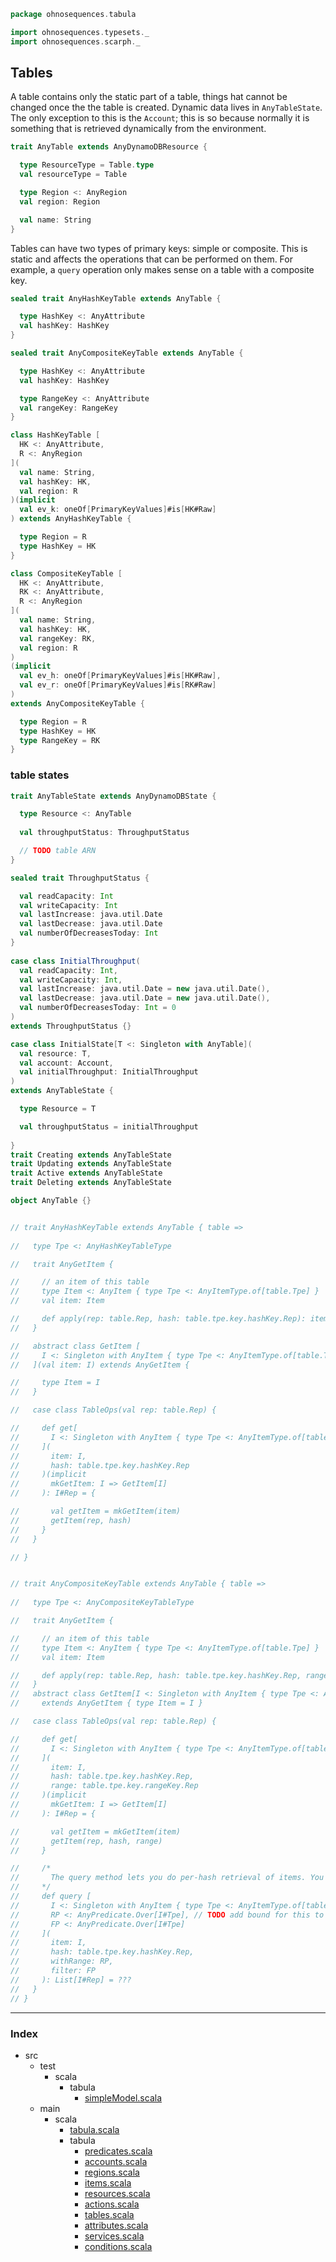 
```scala
package ohnosequences.tabula

import ohnosequences.typesets._
import ohnosequences.scarph._
```


## Tables

A table contains only the static part of a table, things hat cannot be changed once the the table is created. Dynamic data lives in `AnyTableState`. The only exception to this is the `Account`; this is so because normally it is something that is retrieved dynamically from the environment.


```scala
trait AnyTable extends AnyDynamoDBResource {

  type ResourceType = Table.type
  val resourceType = Table

  type Region <: AnyRegion
  val region: Region

  val name: String
}
```


Tables can have two types of primary keys: simple or composite. This is static and affects the operations that can be performed on them. For example, a `query` operation only makes sense on a table with a composite key.


```scala
sealed trait AnyHashKeyTable extends AnyTable { 

  type HashKey <: AnyAttribute
  val hashKey: HashKey
}

sealed trait AnyCompositeKeyTable extends AnyTable { 

  type HashKey <: AnyAttribute
  val hashKey: HashKey

  type RangeKey <: AnyAttribute
  val rangeKey: RangeKey
}

class HashKeyTable [
  HK <: AnyAttribute,
  R <: AnyRegion
](
  val name: String,
  val hashKey: HK,
  val region: R
)(implicit
  val ev_k: oneOf[PrimaryKeyValues]#is[HK#Raw]
) extends AnyHashKeyTable {

  type Region = R
  type HashKey = HK
}

class CompositeKeyTable [
  HK <: AnyAttribute,
  RK <: AnyAttribute,
  R <: AnyRegion
](
  val name: String,
  val hashKey: HK,
  val rangeKey: RK,
  val region: R
) 
(implicit 
  val ev_h: oneOf[PrimaryKeyValues]#is[HK#Raw],
  val ev_r: oneOf[PrimaryKeyValues]#is[RK#Raw]
)
extends AnyCompositeKeyTable {

  type Region = R
  type HashKey = HK
  type RangeKey = RK
}
```


### table states



```scala
trait AnyTableState extends AnyDynamoDBState {

  type Resource <: AnyTable
  
  val throughputStatus: ThroughputStatus

  // TODO table ARN  
}

sealed trait ThroughputStatus {

  val readCapacity: Int
  val writeCapacity: Int
  val lastIncrease: java.util.Date
  val lastDecrease: java.util.Date
  val numberOfDecreasesToday: Int
}
  
case class InitialThroughput(
  val readCapacity: Int,
  val writeCapacity: Int,
  val lastIncrease: java.util.Date = new java.util.Date(),
  val lastDecrease: java.util.Date = new java.util.Date(),
  val numberOfDecreasesToday: Int = 0
) 
extends ThroughputStatus {}

case class InitialState[T <: Singleton with AnyTable](
  val resource: T,
  val account: Account,
  val initialThroughput: InitialThroughput
) 
extends AnyTableState {

  type Resource = T

  val throughputStatus = initialThroughput
  
}
trait Creating extends AnyTableState
trait Updating extends AnyTableState
trait Active extends AnyTableState
trait Deleting extends AnyTableState  

object AnyTable {}


// trait AnyHashKeyTable extends AnyTable { table =>
  
//   type Tpe <: AnyHashKeyTableType

//   trait AnyGetItem {

//     // an item of this table
//     type Item <: AnyItem { type Tpe <: AnyItemType.of[table.Tpe] }
//     val item: Item

//     def apply(rep: table.Rep, hash: table.tpe.key.hashKey.Rep): item.Rep
//   }

//   abstract class GetItem [
//     I <: Singleton with AnyItem { type Tpe <: AnyItemType.of[table.Tpe] }
//   ](val item: I) extends AnyGetItem { 

//     type Item = I
//   }

//   case class TableOps(val rep: table.Rep) {

//     def get[
//       I <: Singleton with AnyItem { type Tpe <: AnyItemType.of[table.Tpe] }
//     ](
//       item: I,
//       hash: table.tpe.key.hashKey.Rep
//     )(implicit
//       mkGetItem: I => GetItem[I]
//     ): I#Rep = {

//       val getItem = mkGetItem(item)
//       getItem(rep, hash)
//     }
//   }

// }


// trait AnyCompositeKeyTable extends AnyTable { table =>
  
//   type Tpe <: AnyCompositeKeyTableType

//   trait AnyGetItem {

//     // an item of this table
//     type Item <: AnyItem { type Tpe <: AnyItemType.of[table.Tpe] }
//     val item: Item

//     def apply(rep: table.Rep, hash: table.tpe.key.hashKey.Rep, range: table.tpe.key.rangeKey.Rep): item.Rep
//   }
//   abstract class GetItem[I <: Singleton with AnyItem { type Tpe <: AnyItemType.of[table.Tpe] }](val item: I) 
//     extends AnyGetItem { type Item = I }

//   case class TableOps(val rep: table.Rep) {

//     def get[
//       I <: Singleton with AnyItem { type Tpe <: AnyItemType.of[table.Tpe] }
//     ](
//       item: I,
//       hash: table.tpe.key.hashKey.Rep,
//       range: table.tpe.key.rangeKey.Rep
//     )(implicit
//       mkGetItem: I => GetItem[I]
//     ): I#Rep = {

//       val getItem = mkGetItem(item)
//       getItem(rep, hash, range)
//     }

//     /*
//       The query method lets you do per-hash retrieval of items. You fix a value of the hash key and then pass on a predicate over the range key (which could be empty). 
//     */
//     def query [
//       I <: Singleton with AnyItem { type Tpe <: AnyItemType.of[table.Tpe] },
//       RP <: AnyPredicate.Over[I#Tpe], // TODO add bound for this to be only on the range key
//       FP <: AnyPredicate.Over[I#Tpe]
//     ](
//       item: I,
//       hash: table.tpe.key.hashKey.Rep,
//       withRange: RP,
//       filter: FP
//     ): List[I#Rep] = ???
//   }
// }

```


------

### Index

+ src
  + test
    + scala
      + tabula
        + [simpleModel.scala][test/scala/tabula/simpleModel.scala]
  + main
    + scala
      + [tabula.scala][main/scala/tabula.scala]
      + tabula
        + [predicates.scala][main/scala/tabula/predicates.scala]
        + [accounts.scala][main/scala/tabula/accounts.scala]
        + [regions.scala][main/scala/tabula/regions.scala]
        + [items.scala][main/scala/tabula/items.scala]
        + [resources.scala][main/scala/tabula/resources.scala]
        + [actions.scala][main/scala/tabula/actions.scala]
        + [tables.scala][main/scala/tabula/tables.scala]
        + [attributes.scala][main/scala/tabula/attributes.scala]
        + [services.scala][main/scala/tabula/services.scala]
        + [conditions.scala][main/scala/tabula/conditions.scala]

[test/scala/tabula/simpleModel.scala]: ../../../test/scala/tabula/simpleModel.scala.md
[main/scala/tabula.scala]: ../tabula.scala.md
[main/scala/tabula/predicates.scala]: predicates.scala.md
[main/scala/tabula/accounts.scala]: accounts.scala.md
[main/scala/tabula/regions.scala]: regions.scala.md
[main/scala/tabula/items.scala]: items.scala.md
[main/scala/tabula/resources.scala]: resources.scala.md
[main/scala/tabula/actions.scala]: actions.scala.md
[main/scala/tabula/tables.scala]: tables.scala.md
[main/scala/tabula/attributes.scala]: attributes.scala.md
[main/scala/tabula/services.scala]: services.scala.md
[main/scala/tabula/conditions.scala]: conditions.scala.md